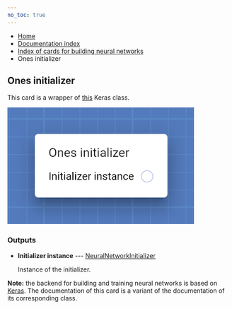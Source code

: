 ```yaml
---
no_toc: true
---
```


<ul class="breadcrumb">
    <li><a href="">Home</a></li>
    <li><a href="documentation">Documentation index</a></li>
    <li><a href="neural_network_cards/">Index of cards for building neural networks</a></li>
    <li>Ones initializer</li>
</ul>

## Ones initializer

This card is a wrapper of [this](https://keras.io/api/layers/initializers/#ones-class) Keras class.

!["Ones initializer" card](assets/img/neural_network_cards/initializer_Ones.png)




### Outputs


* **Initializer instance** --- [NeuralNetworkInitializer](types/NeuralNetworkInitializer)

  Instance of the initializer.






**Note:** the backend for building and training neural networks is based on [Keras](https://keras.io/). The documentation of this card is a variant of the documentation of its corresponding class.